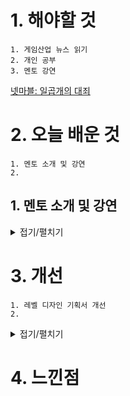 # 1. 해야할 것
```
1. 게임산업 뉴스 읽기
2. 개인 공부
3. 멘토 강연
```
[넷마블: 일곱개의 대죄](https://www.gamemeca.com/view.php?gid=1743254)




# 2. 오늘 배운 것
```
1. 멘토 소개 및 강연
2. 
```

## 1. 멘토 소개 및 강연
<details>
<summary>접기/펼치기</summary>

****
### 1. 기획서 작성법

0. 개요
```
기획 - 컨셉 - 규칙 - UI - 테이블
```
1. 기획
```
- 컨텐츠가 유저에게 '어떤 경험'을 주고자 한다는 내용
  ex 영웅 등장 이벤트를 통해 유저들이 게임에 안착할 수 있는 포인트 제공
```
2. 컨셉
```
- 컨텐츠의 대략적인 내용
  ex 별도 버튼이 생성되어 활성화할 수 있음
```
3. 규칙
```
- 세부적인 내용
  ex 버튼을 누르면 어떤 결과가 나온다
```
4. UI구성
```
- 컨셉에 따른 버튼 위치와 결과값 도출 방식
  ex 메인화면 어디에 활성화 되는지 표시
```
5. 전체 테이블 구조 정리
```
- 개별 컨텐츠 연결 설정
  ex 컨텐츠 테이블로 정리
    구분/아이콘/UI/ID/설명
```
6. 추가 첨언
```
기획서에는 의도가 보여야한다.
레벨에 의도를 넣은 것을 보여라
```
7. 실습
```
퀘스트 역기획
```
![image](https://github.com/JM94Ent/TIL-WIL/assets/143363550/9fb61a8f-ac33-4533-bc0c-daa5010c87d3)

8. 레벨디자인 조언
```
피폐해진 정신세계인데 너무 밝은 이미지만 사용함
해당 관련 설명같은걸 추가해야함
연출의도 같은것도 같이 설명할 것
```
![image](https://github.com/JM94Ent/TIL-WIL/assets/143363550/2a06349a-00bf-4aaf-b698-59d6efad4c71)

****
### 2. 게임 그래픽
```
게임 기획은 플레이하면서 느끼는 부분이지만 게임 그래픽은 유저들을 모은다
```
1. 컨셉
```
1. GTA같은 현실감 체험 게임
  > 카툰? 실사? 반실사?
2. 레퍼런스를 최대한 많이 모은다.
3. 폴더별로 정리한다.
4. 캐릭터 컨셉 스케치를 하며 정리된 자료 붙인다.
5. 캐릭터의 디자인을 보고 러프한 성격을 설정한다.
6. 모든 부분에 연출의도가 있어야 극적인 효과를 부를 수 있다.
```

2. UI/UX 설정
```
유저에게 불쾌한 경험을 하지 않게 하라
UI/UX는 호불호가 없다. 호나 불호만 있을 뿐

좋은 예
- 버튼 크기, 위치 접근성

안 좋은 예
- 닫기 버튼이 일관적으로 오른쪽 상단에 있지 않고 여기저기에 있음

다양한 게임을 하면서 UI/UX를 보고 느껴라
```
![image](https://github.com/JM94Ent/TIL-WIL/assets/143363550/1f0c0ef0-f0e9-4143-a604-92c806872b8f)

3. 스케치 팁
```
1. 최대한 많이 모작하고 결과물을 만들어라.
2. 연출에 대한 고민을 많이 해봐라.
3. 연출에 대한 설명을 하는 연습을 해라.
4. 모든 것은 자신감이다.
```
****
</details>



# 3. 개선
```
1. 레벨 디자인 기획서 개선
2. 
```
<details>
<summary>접기/펼치기</summary>

```
레벨의 연출 의도와 분위기를 설명 추가
```
![image](https://github.com/JM94Ent/TIL-WIL/assets/143363550/2a06349a-00bf-4aaf-b698-59d6efad4c71)

</details>



# 4. 느낀점
```

```


